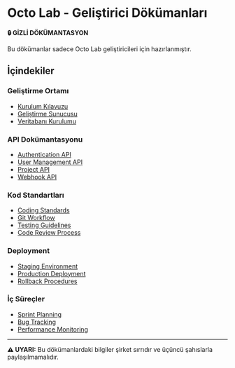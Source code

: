 # Octo Lab - Geliştirici Dökümanları

**🔒 GİZLİ DÖKÜMANTASYON**

Bu dökümanlar sadece Octo Lab geliştiricileri için hazırlanmıştır.

## İçindekiler

### Geliştirme Ortamı
- [Kurulum Kılavuzu](./setup/installation.md)
- [Geliştirme Sunucusu](./setup/dev-server.md)
- [Veritabanı Kurulumu](./setup/database.md)

### API Dokümantasyonu
- [Authentication API](./api/auth.md)
- [User Management API](./api/users.md)
- [Project API](./api/projects.md)
- [Webhook API](./api/webhooks.md)

### Kod Standartları
- [Coding Standards](./standards/coding.md)
- [Git Workflow](./standards/git.md)
- [Testing Guidelines](./standards/testing.md)
- [Code Review Process](./standards/review.md)

### Deployment
- [Staging Environment](./deployment/staging.md)
- [Production Deployment](./deployment/production.md)
- [Rollback Procedures](./deployment/rollback.md)

### İç Süreçler
- [Sprint Planning](./internal/sprint-planning.md)
- [Bug Tracking](./internal/bug-tracking.md)
- [Performance Monitoring](./internal/monitoring.md)

---

**⚠️ UYARI:** Bu dökümanlardaki bilgiler şirket sırrıdır ve üçüncü şahıslarla paylaşılmamalıdır.